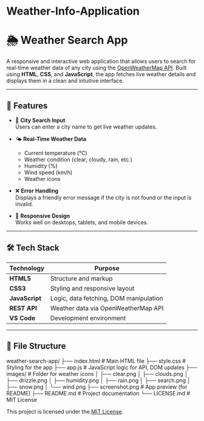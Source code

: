 # Weather-Info-Application
# 🌦️ Weather Search App

A responsive and interactive web application that allows users to search for real-time weather data of any city using the [OpenWeatherMap API](https://openweathermap.org/api). Built using **HTML**, **CSS**, and **JavaScript**, the app fetches live weather details and displays them in a clean and intuitive interface.

---

## 🚀 Features

- 🔎 **City Search Input**  
  Users can enter a city name to get live weather updates.

- 🌤️ **Real-Time Weather Data**  
  - Current temperature (°C)  
  - Weather condition (clear, cloudy, rain, etc.)  
  - Humidity (%)  
  - Wind speed (km/h)  
  - Weather icons

- ❌ **Error Handling**  
  Displays a friendly error message if the city is not found or the input is invalid.

- 📱 **Responsive Design**  
  Works well on desktops, tablets, and mobile devices.

---

## 🛠️ Tech Stack

| Technology     | Purpose                                  |
|----------------|-------------------------------------------|
| **HTML5**      | Structure and markup                     |
| **CSS3**       | Styling and responsive layout            |
| **JavaScript** | Logic, data fetching, DOM manipulation   |
| **REST API**   | Weather data via OpenWeatherMap API      |
| **VS Code**    | Development environment                  |

---

## 📂 File Structure
weather-search-app/
├── index.html             # Main HTML file
├── style.css              # Styling for the app
├── app.js                 # JavaScript logic for API, DOM updates
├── images/                # Folder for weather icons
│   ├── clear.png
│   ├── clouds.png
│   ├── drizzle.png
│   ├── humidity.png
│   ├── rain.png
│   ├── search.png
│   ├── snow.png
│   └── wind.png
├── screenshot.png         # App preview (for README)
├── README.md              # Project documentation
└── LICENSE.md             # MIT License

This project is licensed under the [MIT License](./LICENSE.md).




